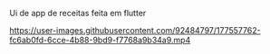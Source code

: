 Ui de app de receitas feita em flutter

https://user-images.githubusercontent.com/92484797/177557762-fc6ab0fd-6cce-4b88-9bd9-f7768a9b34a9.mp4
